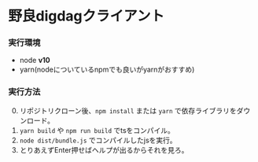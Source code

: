 # 野良digdagクライアント

### 実行環境
- node **v10**
- yarn(nodeについているnpmでも良いがyarnがおすすめ)

### 実行方法

0. リポジトリクローン後、`npm install` または `yarn` で依存ライブラリをダウンロード。  
0. `yarn build` や `npm run build` でtsをコンパイル。
0. `node dist/bundle.js` でコンパイルしたjsを実行。
0. とりあえずEnter押せばヘルプが出るからそれを見ろ。
